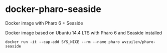 # docker-pharo-seaside
Docker image with Pharo 6 + Seaside

Docker image based on Ubuntu 14.4 LTS with Pharo 6 and Seaside installed

`docker run -it --cap-add SYS_NICE --rm --name pharo wvzuilen/pharo-seaside`
